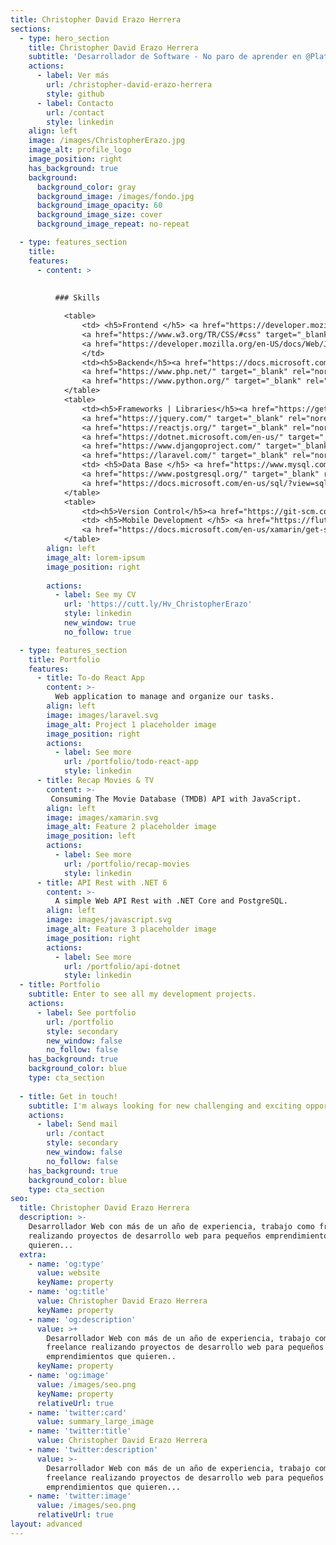 ```yaml
---
title: Christopher David Erazo Herrera
sections:
  - type: hero_section
    title: Christopher David Erazo Herrera
    subtitle: 'Desarrollador de Software - No paro de aprender en @Platzi '
    actions:
      - label: Ver más
        url: /christopher-david-erazo-herrera
        style: github
      - label: Contacto
        url: /contact
        style: linkedin
    align: left
    image: /images/ChristopherErazo.jpg
    image_alt: profile_logo
    image_position: right
    has_background: true
    background:
      background_color: gray
      background_image: /images/fondo.jpg
      background_image_opacity: 60
      background_image_size: cover
      background_image_repeat: no-repeat

  - type: features_section
    title:  
    features:      
      - content: >
          
      
          ### Skills

            <table>
                <td> <h5>Frontend </h5> <a href="https://developer.mozilla.org/en-US/docs/Glossary/HTML5" target="_blank" rel="noreferrer"><img src="https://raw.githubusercontent.com/danielcranney/readme-generator/main/public/icons/skills/html5-colored.svg" width="48" height="48" alt="HTML5" /></a>
                <a href="https://www.w3.org/TR/CSS/#css" target="_blank" rel="noreferrer"><img src="https://raw.githubusercontent.com/danielcranney/readme-generator/main/public/icons/skills/css3-colored.svg" width="48" height="48" alt="CSS3" /></a>
                <a href="https://developer.mozilla.org/en-US/docs/Web/JavaScript" target="_blank" rel="noreferrer"><img src="https://raw.githubusercontent.com/danielcranney/readme-generator/main/public/icons/skills/javascript-colored.svg" width="48" height="48" alt="Javascript" /></a>
                </td>
                <td><h5>Backend</h5><a href="https://docs.microsoft.com/en-us/dotnet/csharp/" target="_blank" rel="noreferrer"><img src="https://raw.githubusercontent.com/danielcranney/readme-generator/main/public/icons/skills/csharp-colored.svg" width="48" height="48" alt="C#" /></a>
                <a href="https://www.php.net/" target="_blank" rel="noreferrer"><img src="https://raw.githubusercontent.com/danielcranney/readme-generator/main/public/icons/skills/php-colored.svg" width="48" height="48" alt="PHP" /></a>
                <a href="https://www.python.org/" target="_blank" rel="noreferrer"><img src="https://raw.githubusercontent.com/danielcranney/readme-generator/main/public/icons/skills/python-colored.svg" width="48" height="48" alt="Python" /></a></td>            
            </table>
            <table>
                <td><h5>Frameworks | Libraries</h5><a href="https://getbootstrap.com/" target="_blank" rel="noreferrer"><img src="https://raw.githubusercontent.com/danielcranney/readme-generator/main/public/icons/skills/bootstrap-colored.svg" width="48" height="48" alt="Bootstrap" /></a>
                <a href="https://jquery.com/" target="_blank" rel="noreferrer"><img src="https://raw.githubusercontent.com/danielcranney/readme-generator/main/public/icons/skills/jquery-colored.svg" width="48" height="48" alt="JQuery" /></a> 
                <a href="https://reactjs.org/" target="_blank" rel="noreferrer"><img src="https://raw.githubusercontent.com/danielcranney/readme-generator/main/public/icons/skills/react-colored.svg" width="48" height="48" alt="React" /></a>
                <a href="https://dotnet.microsoft.com/en-us/" target="_blank" rel="noreferrer"><img src="https://raw.githubusercontent.com/danielcranney/readme-generator/main/public/icons/skills/dot-net-colored.svg" width="48" height="48" alt=".NET" /></a>
                <a href="https://www.djangoproject.com/" target="_blank" rel="noreferrer"><img src="https://raw.githubusercontent.com/danielcranney/readme-generator/main/public/icons/skills/django-colored.svg" width="48" height="48" alt="Django" /></a>
                <a href="https://laravel.com/" target="_blank" rel="noreferrer"><img src="https://raw.githubusercontent.com/danielcranney/readme-generator/main/public/icons/skills/laravel-colored.svg" width="48" height="48" alt="Lavarel" /></a></td>
                <td> <h5>Data Base </h5> <a href="https://www.mysql.com/" target="_blank" rel="noreferrer"><img src="https://raw.githubusercontent.com/danielcranney/readme-generator/main/public/icons/skills/mysql-colored.svg" width="48" height="48" alt="MySQL" /></a>
                <a href="https://www.postgresql.org/" target="_blank" rel="noreferrer"><img src="https://raw.githubusercontent.com/danielcranney/readme-generator/main/public/icons/skills/postgresql-colored.svg" width="48" height="48" alt="PostgreSQL" /></a>
                <a href="https://docs.microsoft.com/en-us/sql/?view=sql-server-ver16" target="_blank" rel="noreferrer"><img src="/icons/sql-server.svg" width="48" height="48" alt="SQL-Server" /></a> </td>
            </table>
            <table>
                <td><h5>Version Control</h5><a href="https://git-scm.com/doc" target="_blank" rel="noreferrer"><img src="/icons/git.svg" width="48" height="48" alt="Git" /></a> <a href="https://docs.github.com/es" target="_blank" rel="noreferrer"><img src="/icons/github.svg" width="48" height="48" alt="GitHub" /></a></td>
                <td> <h5>Mobile Development </h5> <a href="https://flutter.dev/" target="_blank" rel="noreferrer"><img src="https://raw.githubusercontent.com/danielcranney/readme-generator/main/public/icons/skills/flutter-colored.svg" width="48" height="48" alt="Flutter" /></a>
                <a href="https://docs.microsoft.com/en-us/xamarin/get-started/what-is-xamarin-forms" target="_blank" rel="noreferrer"><img src="/icons/xamarin.svg" width="48" height="48" alt="xamarin" /></a> <a href="https://reactnative.dev/" target="_blank" rel="noreferrer"><img src="https://raw.githubusercontent.com/danielcranney/readme-generator/main/public/icons/skills/react-colored.svg" width="48" height="48" alt="React-Native" /></td>                            
            </table>
        align: left
        image_alt: lorem-ipsum
        image_position: right
        
        actions:
          - label: See my CV
            url: 'https://cutt.ly/Hv_ChristopherErazo'
            style: linkedin
            new_window: true
            no_follow: true

  - type: features_section
    title: Portfolio
    features:
      - title: To-do React App
        content: >-
          Web application to manage and organize our tasks.
        align: left
        image: images/laravel.svg
        image_alt: Project 1 placeholder image
        image_position: right
        actions:
          - label: See more
            url: /portfolio/todo-react-app
            style: linkedin
      - title: Recap Movies & TV
        content: >-
         Consuming The Movie Database (TMDB) API with JavaScript.
        align: left
        image: images/xamarin.svg
        image_alt: Feature 2 placeholder image
        image_position: left
        actions:
          - label: See more
            url: /portfolio/recap-movies
            style: linkedin
      - title: API Rest with .NET 6
        content: >-
          A simple Web API Rest with .NET Core and PostgreSQL.
        align: left
        image: images/javascript.svg
        image_alt: Feature 3 placeholder image
        image_position: right
        actions:
          - label: See more
            url: /portfolio/api-dotnet
            style: linkedin
  - title: Portfolio
    subtitle: Enter to see all my development projects.
    actions:
      - label: See portfolio
        url: /portfolio
        style: secondary
        new_window: false
        no_follow: false
    has_background: true
    background_color: blue
    type: cta_section
    
  - title: Get in touch!
    subtitle: I'm always looking for new challenging and exciting opportunities. So feel free to send me an email.
    actions:
      - label: Send mail
        url: /contact
        style: secondary
        new_window: false
        no_follow: false
    has_background: true
    background_color: blue
    type: cta_section
seo:
  title: Christopher David Erazo Herrera
  description: >-
    Desarrollador Web con más de un año de experiencia, trabajo como freelance
    realizando proyectos de desarrollo web para pequeños emprendimientos que
    quieren...
  extra:
    - name: 'og:type'
      value: website
      keyName: property
    - name: 'og:title'
      value: Christopher David Erazo Herrera
      keyName: property
    - name: 'og:description'
      value: >+
        Desarrollador Web con más de un año de experiencia, trabajo como
        freelance realizando proyectos de desarrollo web para pequeños
        emprendimientos que quieren..
      keyName: property
    - name: 'og:image'
      value: /images/seo.png
      keyName: property
      relativeUrl: true
    - name: 'twitter:card'
      value: summary_large_image
    - name: 'twitter:title'
      value: Christopher David Erazo Herrera
    - name: 'twitter:description'
      value: >-
        Desarrollador Web con más de un año de experiencia, trabajo como
        freelance realizando proyectos de desarrollo web para pequeños
        emprendimientos que quieren...
    - name: 'twitter:image'
      value: /images/seo.png
      relativeUrl: true
layout: advanced
---
```

  

